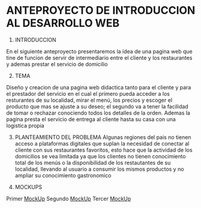# ANTEPROYECTO DE INTRODUCCION AL DESARROLLO WEB

 1. INTRODUCCION
 
En el siguiente anteproyecto presentaremos la idea de una pagina web que tine de funcion de servir de intermediario entre el cliente y los restaurantes y ademas prestar el         servicio de domicilio

 2. TEMA
 
Diseño y creacion de una pagina web didactica tanto para el cliente y para el prestador del servicio en el cual el primero  pueda acceder a los resturantes de su localidad, mirar el menú, los precios y escoger el producto que mas se ajuste a su deseo; el segundo va a tener la facilidad de tomar o rechazar conociendo todos los detalles de la orden. Ademas la pagina presta el servicio de entrega al cliente hasta su casa con una logistica propia 

 3. PLANTEAMIENTO DEL PROBLEMA
Algunas regiones del pais no tienen acceso a plataformas digitales que suplan la necesidad de conectar al cliente con sus restaurantes favoritos, esto hace que la actividad de los domicilios se vea limitada ya que los clientes no tienen conocimiento total de los menús o la disponibilidad de los
restautantes de su localidad, llevando al usuario a consumir los mismos productos y no ampliar su conocimiento gastronomico

 4. MOCKUPS

Primer [MockUp]()
Segundo [MockUp]()
Tercer [MockUp]()
